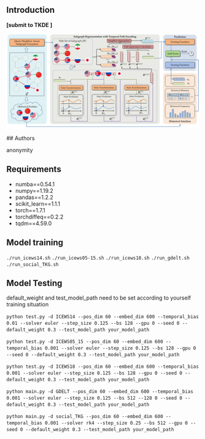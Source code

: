 
## Introduction
**[submit to TKDE ]** 

<p align="center">
<img src="./model_overview.jpg" width="800">
</p>
## Authors

anonymity

## Requirements
- numba==0.54.1
- numpy==1.19.2
- pandas==1.2.2
- scikit_learn==1.1.1
- torch==1.7.1
- torchdiffeq==0.2.2
- tqdm==4.59.0

## Model training
 ```./run_icews14.sh```
 ```./run_icews05-15.sh```
  ```./run_icews18.sh```
 ```./run_gdelt.sh```
 ```./run_social_TKG.sh```

## Model Testing

default_weight and test_model_path need to be set according to yourself training situation

```python test.py -d ICEWS14 --pos_dim 60 --embed_dim 600 --temporal_bias 0.01 --solver euler --step_size 0.125 --bs 128 --gpu 0 --seed 0 --default_weight 0.3 --test_model_path your_model_path```

```python test.py -d ICEWS05_15 --pos_dim 60 --embed_dim 600 --temporal_bias 0.001 --solver euler --step_size 0.125 --bs 128 --gpu 0 --seed 0 --default_weight 0.3 --test_model_path your_model_path```

```python test.py -d ICEWS18 --pos_dim 60 --embed_dim 600 --temporal_bias 0.001 --solver euler --step_size 0.125 --bs 128 --gpu 0 --seed 0 --default_weight 0.3 --test_model_path your_model_path```

```python main.py -d GDELT --pos_dim 60 --embed_dim 600 --temporal_bias 0.001 --solver euler --step_size 0.125 --bs 512 --128 0 --seed 0 --default_weight 0.3 --test_model_path your_model_path```

```python main.py -d social_TKG --pos_dim 60 --embed_dim 600 --temporal_bias 0.001 --solver rk4 --step_size 0.25 --bs 512 --gpu 0 --seed 0 --default_weight 0.3 --test_model_path your_model_path```
